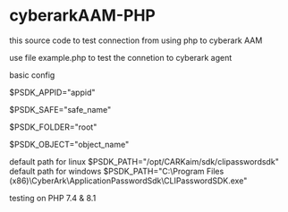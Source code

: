 # cyberarkAAM-PHP

this source code to test connection from using php to cyberark AAM

use file example.php to test the connetion to cyberark agent

basic config

$PSDK_APPID="appid"

$PSDK_SAFE="safe_name"

$PSDK_FOLDER="root"

$PSDK_OBJECT="object_name"

default path for linux
$PSDK_PATH="/opt/CARKaim/sdk/clipasswordsdk"
default path for windows
$PSDK_PATH="C:\\Program Files (x86)\\CyberArk\\ApplicationPasswordSdk\\CLIPasswordSDK.exe"


testing on PHP 7.4 & 8.1
